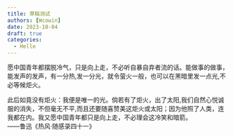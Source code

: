 ```yaml
---
title: 草稿测试
authors: [Wcowin]
date: 2023-10-04
draft: true
categories:
  - Hello
---
```



愿中国青年都摆脱冷气，只是向上走，不必听自暴自弃者流的话。能做事的做事，能发声的发声，有一分热,发一分光，就令萤火一般，也可以在黑暗里发一点光,不必等候炬火。  

此后如竟没有炬火：我便是唯一的光。倘若有了炬火，出了太阳,我们自然心悦诚服的消失，不但毫无不平,而且还要随喜赞美这炬火或太阳；因为他照了人类，连我都在内。我又愿中国青年都只是向上走，不必理会这冷笑和暗箭。   
——鲁迅《热风·随感录四十一》